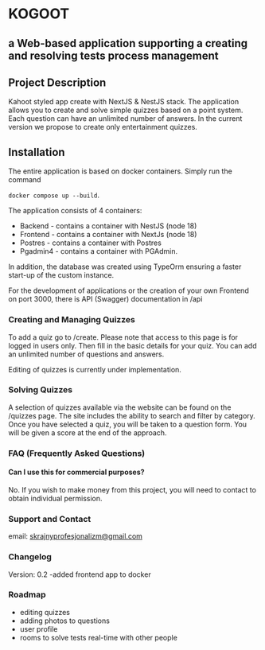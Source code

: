 # KOGOOT
## a Web-based application supporting a creating and resolving tests process management

## Project Description
Kahoot styled app create with NextJS & NestJS stack. The application allows you to create and solve simple quizzes based on a point system. Each question can have an unlimited number of answers. In the current version we propose to create only entertainment quizzes.

## Installation

The entire application is based on docker containers. 
Simply run the command 

``` docker compose up --build ```.

The application consists of 4 containers:
- Backend - contains a container with NestJS (node 18)
- Frontend - contains a container with NextJs (node 18)
- Postres - contains a container with Postres
- Pgadmin4 - contains a container with PGAdmin.

In addition, the database was created using TypeOrm ensuring a faster start-up of the custom instance. 

For the development of applications or the creation of your own Frontend on port 3000, there is API (Swagger) documentation in /api


### Creating and Managing Quizzes

To add a quiz go to /create. Please note that access to this page is for logged in users only. Then fill in the basic details for your quiz. You can add an unlimited number of questions and answers. 

Editing of quizzes is currently under implementation.

### Solving Quizzes
A selection of quizzes available via the website can be found on the /quizzes page. The site includes the ability to search and filter by category. Once you have selected a quiz, you will be taken to a question form. You will be given a score at the end of the approach.

### FAQ (Frequently Asked Questions)
#### Can I use this for commercial purposes?
No. If you wish to make money from this project, you will need to contact to obtain individual permission.



### Support and Contact    
email: skrajnyprofesjonalizm@gmail.com

### Changelog
Version: 0.2
-added frontend app to docker

### Roadmap

- editing quizzes
- adding photos to questions
- user profile
- rooms to solve tests real-time with other people